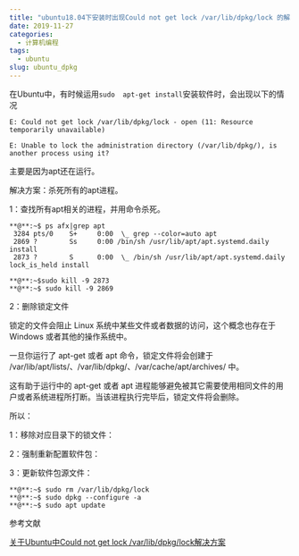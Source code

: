 ```yaml
---
title: "ubuntu18.04下安装时出现Could not get lock /var/lib/dpkg/lock 的解决方法"
date: 2019-11-27
categories:
  - 计算机编程
tags:
  - ubuntu
slug: ubuntu_dpkg
---
```



在Ubuntu中，有时候运用`sudo  apt-get install`安装软件时，会出现以下的情况
```terminal
E: Could not get lock /var/lib/dpkg/lock - open (11: Resource temporarily unavailable)

E: Unable to lock the administration directory (/var/lib/dpkg/), is another process using it?
```
主要是因为apt还在运行。

解决方案：杀死所有的apt进程。

1：查找所有apt相关的进程，并用命令杀死。
```terminal
**@**:~$ ps afx|grep apt
 3284 pts/0    S+     0:00  \_ grep --color=auto apt
 2869 ?        Ss     0:00 /bin/sh /usr/lib/apt/apt.systemd.daily install
 2873 ?        S      0:00  \_ /bin/sh /usr/lib/apt/apt.systemd.daily lock_is_held install

**@**:~$sudo kill -9 2873
**@**:~$ sudo kill -9 2869
```
2：删除锁定文件

 锁定的文件会阻止 Linux 系统中某些文件或者数据的访问，这个概念也存在于 Windows 或者其他的操作系统中。

一旦你运行了 apt-get 或者 apt 命令，锁定文件将会创建于 /var/lib/apt/lists/、/var/lib/dpkg/、/var/cache/apt/archives/ 中。

这有助于运行中的 apt-get 或者 apt 进程能够避免被其它需要使用相同文件的用户或者系统进程所打断。当该进程执行完毕后，锁定文件将会删除。

所以：

1：移除对应目录下的锁文件：

2：强制重新配置软件包：

3：更新软件包源文件：
```terminal
**@**:~$ sudo rm /var/lib/dpkg/lock
**@**:~$ sudo dpkg --configure -a
**@**:~$ sudo apt update
```

参考文献

[关于Ubuntu中Could not get lock /var/lib/dpkg/lock解决方案](https://www.cnblogs.com/yun6853992/p/9343816.html)